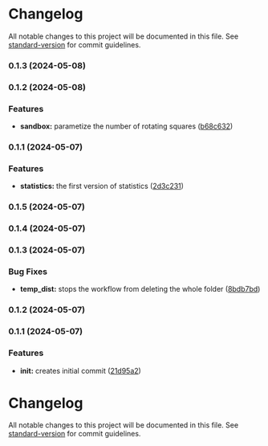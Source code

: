 # Changelog

All notable changes to this project will be documented in this file. See [standard-version](https://github.com/conventional-changelog/standard-version) for commit guidelines.

### 0.1.3 (2024-05-08)

### 0.1.2 (2024-05-08)


### Features

* **sandbox:** parametize the number of rotating squares ([b68c632](https://github.com/aviv-miro/lib-test/commit/b68c632a1f662ceeee7c6b7856060937d112e2d2))

### 0.1.1 (2024-05-07)


### Features

* **statistics:** the first version of statistics ([2d3c231](https://github.com/aviv-miro/lib-test/commit/2d3c2312c019632b191161f61e5a3566b1128699))

### 0.1.5 (2024-05-07)

### 0.1.4 (2024-05-07)

### 0.1.3 (2024-05-07)


### Bug Fixes

* **temp_dist:** stops the workflow from deleting the whole folder ([8bdb7bd](https://github.com/aviv-miro/lib-test/commit/8bdb7bdb8d100f00bb1f19f8ac27b39aec9872d3))

### 0.1.2 (2024-05-07)

### 0.1.1 (2024-05-07)


### Features

* **init:** creates initial commit ([21d95a2](https://github.com/aviv-miro/lib-test/commit/21d95a2cf4323c519d593ab70a00465f16ff882b))

# Changelog

All notable changes to this project will be documented in this file. See [standard-version](https://github.com/conventional-changelog/standard-version) for commit guidelines.
